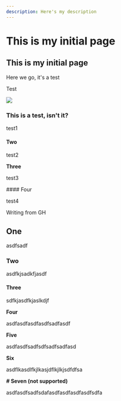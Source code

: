 ```yaml
---
description: Here's my description
---
```


# This is my initial page

## This is my initial page

Here we go, it's a test

Test

![](.gitbook/assets/20201231\_131630.jpg)

### This is a test, isn't it?

test1

#### Two

test2

**Three**

test3

\#### Four

test4

Writing from GH

## One

asdfsadf

### Two

asdfkjsadkfjasdf

#### Three

sdfkjasdfkjaslkdjf

**Four**

asdfasdfasdfasdfsadfasdf

**Five**

asdfasdfsadfsdfsadfsadfasd

**Six**

asdflkasdlfkjlkasjdflkjlkjsdfdfsa

**# Seven (not supported)**

asdfasdfsadfsdafasdfasdfasdfasdfsdfa
